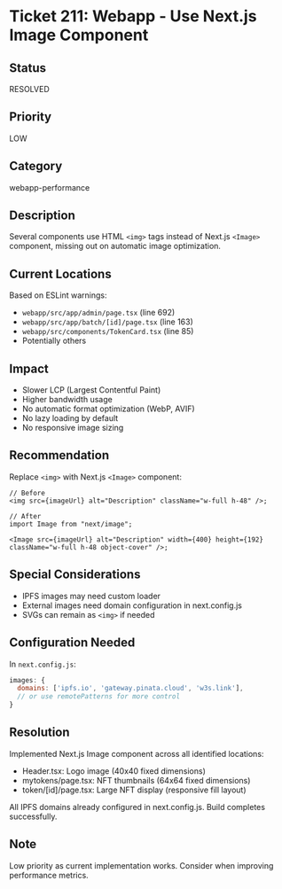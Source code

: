 # Ticket 211: Webapp - Use Next.js Image Component

## Status

RESOLVED

## Priority

LOW

## Category

webapp-performance

## Description

Several components use HTML `<img>` tags instead of Next.js `<Image>` component, missing out on automatic image optimization.

## Current Locations

Based on ESLint warnings:

- `webapp/src/app/admin/page.tsx` (line 692)
- `webapp/src/app/batch/[id]/page.tsx` (line 163)
- `webapp/src/components/TokenCard.tsx` (line 85)
- Potentially others

## Impact

- Slower LCP (Largest Contentful Paint)
- Higher bandwidth usage
- No automatic format optimization (WebP, AVIF)
- No lazy loading by default
- No responsive image sizing

## Recommendation

Replace `<img>` with Next.js `<Image>` component:

```tsx
// Before
<img src={imageUrl} alt="Description" className="w-full h-48" />;

// After
import Image from "next/image";

<Image src={imageUrl} alt="Description" width={400} height={192} className="w-full h-48 object-cover" />;
```

## Special Considerations

- IPFS images may need custom loader
- External images need domain configuration in next.config.js
- SVGs can remain as `<img>` if needed

## Configuration Needed

In `next.config.js`:

```js
images: {
  domains: ['ipfs.io', 'gateway.pinata.cloud', 'w3s.link'],
  // or use remotePatterns for more control
}
```

## Resolution

Implemented Next.js Image component across all identified locations:

- Header.tsx: Logo image (40x40 fixed dimensions)
- mytokens/page.tsx: NFT thumbnails (64x64 fixed dimensions)
- token/[id]/page.tsx: Large NFT display (responsive fill layout)

All IPFS domains already configured in next.config.js. Build completes successfully.

## Note

Low priority as current implementation works. Consider when improving performance metrics.
